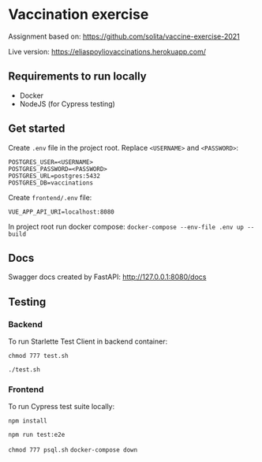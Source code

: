 # Vaccination exercise

Assignment based on:
https://github.com/solita/vaccine-exercise-2021

Live version:
https://eliaspoyliovaccinations.herokuapp.com/

## Requirements to run locally

- Docker
- NodeJS (for Cypress testing)

## Get started

Create `.env` file in the project root. Replace `<USERNAME>` and `<PASSWORD>`:
```
POSTGRES_USER=<USERNAME>
POSTGRES_PASSWORD=<PASSWORD>
POSTGRES_URL=postgres:5432
POSTGRES_DB=vaccinations
```

Create `frontend/.env` file:
```
VUE_APP_API_URI=localhost:8080
```

In project root run docker compose:
`docker-compose --env-file .env up --build`

## Docs

Swagger docs created by FastAPI: http://127.0.0.1:8080/docs

## Testing

### Backend

To run Starlette Test Client in backend container:

`chmod 777 test.sh`

`./test.sh`

### Frontend

To run Cypress test suite locally:

`npm install`

`npm run test:e2e`

`chmod 777 psql.sh`
`docker-compose down`

